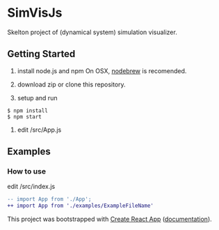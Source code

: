 # SimVisJs

Skelton project of (dynamical system) simulation visualizer.

## Getting Started

1. install node.js and npm
On OSX, [nodebrew](https://github.com/hokaccha/nodebrew) is recomended.

1. download zip or clone this repository.

1. setup and run
```shell-session
$ npm install
$ npm start
```

1. edit /src/App.js

## Examples

### How to use
edit /src/index.js

```diff
-- import App from './App';
++ import App from './examples/ExampleFileName'
```


This project was bootstrapped with [Create React App](https://github.com/facebookincubator/create-react-app) ([documentation](https://github.com/facebookincubator/create-react-app/blob/master/packages/react-scripts/template/README.md)).
